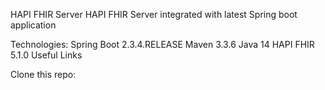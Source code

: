 HAPI FHIR Server
HAPI FHIR Server integrated with latest Spring boot application

Technologies:
Spring Boot 2.3.4.RELEASE
Maven 3.3.6
Java 14
HAPI FHIR 5.1.0
Useful Links

Clone this repo: 
